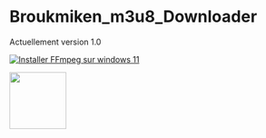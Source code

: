 # Broukmiken_m3u8_Downloader

Actuellement version 1.0






[![Installer FFmpeg sur windows 11](https://img.youtube.com/vi/lHnszz5V0as/0.jpg)](https://www.youtube.com/watch?v=lHnszz5V0as "Installer FFmpeg sur windows 11")



<img src="https://private-user-images.githubusercontent.com/109454001/367586631-58d21ac3-8a4d-400d-be5f-477662960599.png" width="100" height="100">









